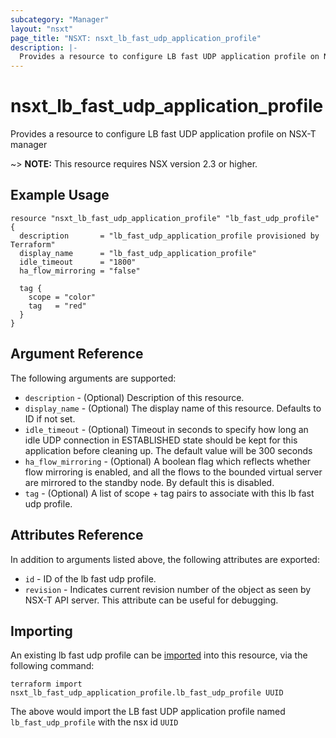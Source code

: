 ```yaml
---
subcategory: "Manager"
layout: "nsxt"
page_title: "NSXT: nsxt_lb_fast_udp_application_profile"
description: |-
  Provides a resource to configure LB fast UDP application profile on NSX-T manager
---
```


# nsxt_lb_fast_udp_application_profile

Provides a resource to configure LB fast UDP application profile on NSX-T manager

~> **NOTE:** This resource requires NSX version 2.3 or higher.

## Example Usage

```hcl
resource "nsxt_lb_fast_udp_application_profile" "lb_fast_udp_profile" {
  description       = "lb_fast_udp_application_profile provisioned by Terraform"
  display_name      = "lb_fast_udp_application_profile"
  idle_timeout      = "1800"
  ha_flow_mirroring = "false"

  tag {
    scope = "color"
    tag   = "red"
  }
}
```

## Argument Reference

The following arguments are supported:

* `description` - (Optional) Description of this resource.
* `display_name` - (Optional) The display name of this resource. Defaults to ID if not set.
* `idle_timeout` - (Optional) Timeout in seconds to specify how long an idle UDP connection in ESTABLISHED state should be kept for this application before cleaning up. The default value will be 300 seconds
* `ha_flow_mirroring` - (Optional) A boolean flag which reflects whether flow mirroring is enabled, and all the flows to the bounded virtual server are mirrored to the standby node. By default this is disabled.
* `tag` - (Optional) A list of scope + tag pairs to associate with this lb fast udp profile.


## Attributes Reference

In addition to arguments listed above, the following attributes are exported:

* `id` - ID of the lb fast udp profile.
* `revision` - Indicates current revision number of the object as seen by NSX-T API server. This attribute can be useful for debugging.


## Importing

An existing lb fast udp profile can be [imported][docs-import] into this resource, via the following command:

[docs-import]: https://www.terraform.io/cli/import

```
terraform import nsxt_lb_fast_udp_application_profile.lb_fast_udp_profile UUID
```

The above would import the LB fast UDP application profile named `lb_fast_udp_profile` with the nsx id `UUID`
